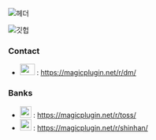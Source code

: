 ![헤더](https://capsule-render.vercel.app/api?type=rounded&color=f4a261&height=250&section=header&text=Hello,%20World!%20%F0%9F%91%8B&fontSize=80)

![깃헙](https://github-readme-stats.vercel.app/api?username=yejunho10&count_private=true&show_icons=true&theme=transparent)

### Contact
- <img src="https://assets-global.website-files.com/6257adef93867e50d84d30e2/636e0a6a49cf127bf92de1e2_icon_clyde_blurple_RGB.png" width="30px" height="23px"> : https://magicplugin.net/r/dm/


### Banks
- <img src="https://toss.im/favicon.ico" width="23px" height="23px"> : https://magicplugin.net/r/toss/
- <img src="https://image.shinhan.com/favicon.ico" width="23px" height="23px"> : https://magicplugin.net/r/shinhan/

